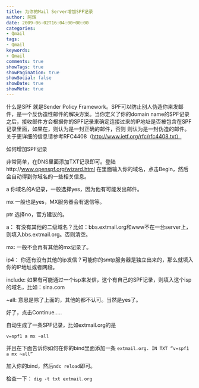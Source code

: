 ```yaml
---
title: 为你的Mail Server增加SPF记录
author: 阿辉
date: 2009-06-02T16:04:00+00:00
categories:
- Qmail
tags:
- Qmail
keywords:
- Qmail
comments: true
showTags: true
showPagination: true
showSocial: false
showDate: true
showMeta: true
---
```

什么是SPF
就是Sender Policy Framework。SPF可以防止别人伪造你来发邮件，是一个反伪造性邮件的解决方案。当你定义了你的domain name的SPF记录之后，接收邮件方会根据你的SPF记录来确定连接过来的IP地址是否被包含在SPF记录里面，如果在，则认为是一封正确的邮件，否则 则认为是一封伪造的邮件。关于更详细的信息请参考RFC4408（http://www.ietf.org/rfc/rfc4408.txt）

<!--more-->
如何增加SPF记录

非常简单，在DNS里面添加TXT记录即可。登陆http://www.openspf.org/wizard.html 在里面输入你的域名，点击Begin，然后会自动得到你域名的一些相关信息。

a 你域名的A记录，一般选择yes，因为他有可能发出邮件。

mx 一般也是yes，MX服务器会有退信等。

ptr 选择no，官方建议的。

a： 有没有其他的二级域名？比如：bbs.extmail.org和www不在一台server上，则填入bbs.extmail.org。否则清空。

mx: 一般不会再有其他的mx记录了。

ip4： 你还有没有其他的ip发信？可能你的smtp服务器是独立出来的，那么就填入你的IP地址或者网段。

include: 如果有可能通过一个isp来发信，这个有自己的SPF记录，则填入这个isp的域名，比如：sina.com

~all: 意思是除了上面的，其他的都不认可。当然是yes了。

好了，点击Continue…..

自动生成了一条SPF记录，比如extmail.org的是

`v=spf1 a mx ~all`

并且在下面告诉你如何在你的bind里面添加一条
`extmail.org. IN TXT “v=spf1 a mx ~all”`

加入你的bind，然后`ndc reload`即可。

检查一下：
`dig -t txt extmail.org`